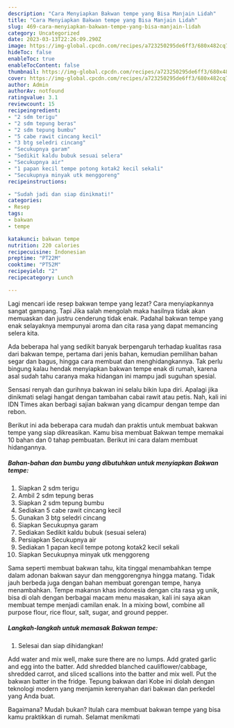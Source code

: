 ```yaml
---
description: "Cara Menyiapkan Bakwan tempe yang Bisa Manjain Lidah"
title: "Cara Menyiapkan Bakwan tempe yang Bisa Manjain Lidah"
slug: 469-cara-menyiapkan-bakwan-tempe-yang-bisa-manjain-lidah
category: Uncategorized
date: 2023-03-13T22:26:09.290Z
image: https://img-global.cpcdn.com/recipes/a723250295de6ff3/680x482cq70/bakwan-tempe-foto-resep-utama.jpg
hideToc: false
enableToc: true
enableTocContent: false
thumbnail: https://img-global.cpcdn.com/recipes/a723250295de6ff3/680x482cq70/bakwan-tempe-foto-resep-utama.jpg
cover: https://img-global.cpcdn.com/recipes/a723250295de6ff3/680x482cq70/bakwan-tempe-foto-resep-utama.jpg
author: Admin
authorAv: notfound
ratingvalue: 3.1
reviewcount: 15
recipeingredient:
- "2 sdm terigu"
- "2 sdm tepung beras"
- "2 sdm tepung bumbu"
- "5 cabe rawit cincang kecil"
- "3 btg seledri cincang"
- "Secukupnya garam"
- "Sedikit kaldu bubuk sesuai selera"
- "Secukupnya air"
- "1 papan kecil tempe potong kotak2 kecil sekali"
- "Secukupnya minyak utk menggoreng"
recipeinstructions:

- "Sudah jadi dan siap dinikmati!"
categories:
- Resep
tags:
- bakwan
- tempe

katakunci: bakwan tempe 
nutrition: 220 calories
recipecuisine: Indonesian
preptime: "PT22M"
cooktime: "PT52M"
recipeyield: "2"
recipecategory: Lunch

---
```



Lagi mencari ide resep bakwan tempe yang lezat? Cara menyiapkannya sangat gampang. Tapi Jika salah mengolah maka hasilnya tidak akan memuaskan dan justru cenderung tidak enak. Padahal bakwan tempe yang enak selayaknya mempunyai aroma dan cita rasa yang dapat memancing selera kita.


Ada beberapa hal yang sedikit banyak berpengaruh terhadap kualitas rasa dari bakwan tempe, pertama dari jenis bahan, kemudian pemilihan bahan segar dan bagus, hingga cara membuat dan menghidangkannya. Tak perlu bingung kalau hendak menyiapkan bakwan tempe enak di rumah, karena asal sudah tahu caranya maka hidangan ini mampu jadi suguhan spesial.

Sensasi renyah dan gurihnya bakwan ini selalu bikin lupa diri. Apalagi jika dinikmati selagi hangat dengan tambahan cabai rawit atau petis. Nah, kali ini IDN Times akan berbagi sajian bakwan yang dicampur dengan tempe dan rebon.


Berikut ini ada beberapa cara mudah dan praktis untuk membuat bakwan tempe yang siap dikreasikan. Kamu bisa membuat Bakwan tempe memakai 10 bahan dan 0 tahap pembuatan. Berikut ini cara dalam membuat hidangannya.

<!--inarticleads1-->

##### Bahan-bahan dan bumbu yang dibutuhkan untuk menyiapkan Bakwan tempe:

1. Siapkan 2 sdm terigu
1. Ambil 2 sdm tepung beras
1. Siapkan 2 sdm tepung bumbu
1. Sediakan 5 cabe rawit cincang kecil
1. Gunakan 3 btg seledri cincang
1. Siapkan Secukupnya garam
1. Sediakan Sedikit kaldu bubuk (sesuai selera)
1. Persiapkan Secukupnya air
1. Sediakan 1 papan kecil tempe potong kotak2 kecil sekali
1. Siapkan Secukupnya minyak utk menggoreng


Sama seperti membuat bakwan tahu, kita tinggal menambahkan tempe dalam adonan bakwan sayur dan menggorengnya hingga matang. Tidak jauh berbeda juga dengan bahan membuat gorengan tempe, hanya menambahkan. Tempe makansn khas indonesia dengan cita rasa yg unik, bisa di olah dengan berbagai macam menu masakan, kali ini saya akan membuat tempe menjadi camilan enak. In a mixing bowl, combine all purpose flour, rice flour, salt, sugar, and ground pepper. 

<!--inarticleads2-->

##### Langkah-langkah untuk memasak Bakwan tempe:


1. Selesai dan siap dihidangkan!

Add water and mix well, make sure there are no lumps. Add grated garlic and egg into the batter. Add shredded blanched cauliflower/cabbage, shredded carrot, and sliced scallions into the batter and mix well. Put the bakwan batter in the fridge. Tepung bakwan dari Kobe ini diolah dengan teknologi modern yang menjamin kerenyahan dari bakwan dan perkedel yang Anda buat. 

Bagaimana? Mudah bukan? Itulah cara membuat bakwan tempe yang bisa kamu praktikkan di rumah. Selamat menikmati
